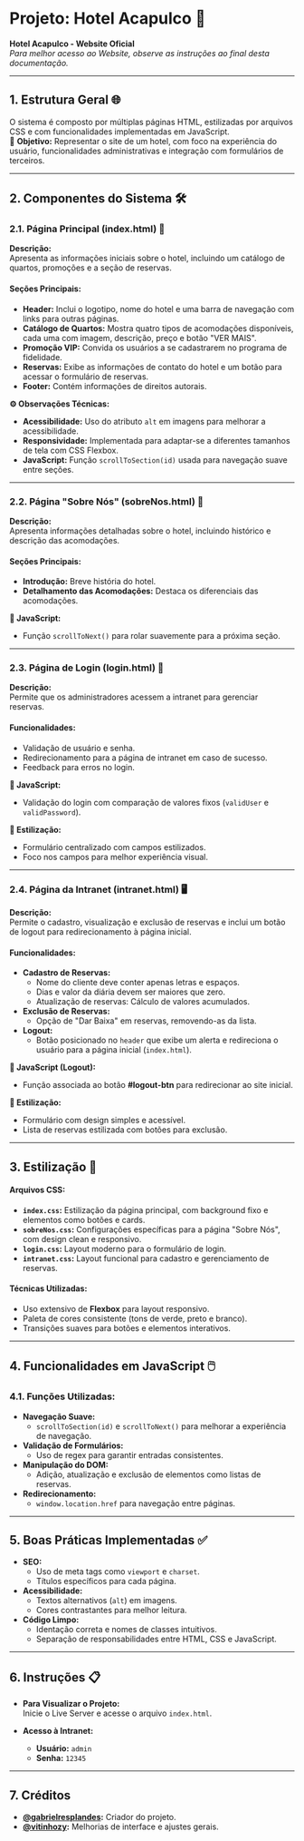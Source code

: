 # **Projeto: Hotel Acapulco 🏨**

**Hotel Acapulco - Website Oficial**  
*Para melhor acesso ao Website, observe as instruções ao final desta documentação.*  

---

## **1. Estrutura Geral 🌐**
O sistema é composto por múltiplas páginas HTML, estilizadas por arquivos CSS e com funcionalidades implementadas em JavaScript.  
🎯 **Objetivo:** Representar o site de um hotel, com foco na experiência do usuário, funcionalidades administrativas e integração com formulários de terceiros.

---

## **2. Componentes do Sistema 🛠️**

### **2.1. Página Principal (index.html) 🏡**

**Descrição:**  
Apresenta as informações iniciais sobre o hotel, incluindo um catálogo de quartos, promoções e a seção de reservas.

#### **Seções Principais:**
- **Header:** Inclui o logotipo, nome do hotel e uma barra de navegação com links para outras páginas.  
- **Catálogo de Quartos:** Mostra quatro tipos de acomodações disponíveis, cada uma com imagem, descrição, preço e botão "VER MAIS".  
- **Promoção VIP:** Convida os usuários a se cadastrarem no programa de fidelidade.  
- **Reservas:** Exibe as informações de contato do hotel e um botão para acessar o formulário de reservas.  
- **Footer:** Contém informações de direitos autorais.  

**⚙️ Observações Técnicas:**
- **Acessibilidade:** Uso do atributo `alt` em imagens para melhorar a acessibilidade.  
- **Responsividade:** Implementada para adaptar-se a diferentes tamanhos de tela com CSS Flexbox.  
- **JavaScript:** Função `scrollToSection(id)` usada para navegação suave entre seções.

---

### **2.2. Página "Sobre Nós" (sobreNos.html) 📖**

**Descrição:**  
Apresenta informações detalhadas sobre o hotel, incluindo histórico e descrição das acomodações.

#### **Seções Principais:**
- **Introdução:** Breve história do hotel.  
- **Detalhamento das Acomodações:** Destaca os diferenciais das acomodações.

**📜 JavaScript:**  
- Função `scrollToNext()` para rolar suavemente para a próxima seção.

---

### **2.3. Página de Login (login.html) 🔑**

**Descrição:**  
Permite que os administradores acessem a intranet para gerenciar reservas.

#### **Funcionalidades:**
- Validação de usuário e senha.  
- Redirecionamento para a página de intranet em caso de sucesso.  
- Feedback para erros no login.

**📜 JavaScript:**  
- Validação do login com comparação de valores fixos (`validUser` e `validPassword`).

**🎨 Estilização:**  
- Formulário centralizado com campos estilizados.  
- Foco nos campos para melhor experiência visual.

---

### **2.4. Página da Intranet (intranet.html) 🖥️**

**Descrição:**  
Permite o cadastro, visualização e exclusão de reservas e inclui um botão de logout para redirecionamento à página inicial.

#### **Funcionalidades:**
- **Cadastro de Reservas:**  
  - Nome do cliente deve conter apenas letras e espaços.  
  - Dias e valor da diária devem ser maiores que zero.  
  - Atualização de reservas: Cálculo de valores acumulados.  
- **Exclusão de Reservas:**  
  - Opção de "Dar Baixa" em reservas, removendo-as da lista.  
- **Logout:**  
  - Botão posicionado no `header` que exibe um alerta e redireciona o usuário para a página inicial (`index.html`).  

**📜 JavaScript (Logout):**  
- Função associada ao botão **#logout-btn** para redirecionar ao site inicial.  

**🎨 Estilização:**  
- Formulário com design simples e acessível.  
- Lista de reservas estilizada com botões para exclusão.

---

## **3. Estilização 🎨**

#### **Arquivos CSS:**
- **`index.css`:** Estilização da página principal, com background fixo e elementos como botões e cards.  
- **`sobreNos.css`:** Configurações específicas para a página "Sobre Nós", com design clean e responsivo.  
- **`login.css`:** Layout moderno para o formulário de login.  
- **`intranet.css`:** Layout funcional para cadastro e gerenciamento de reservas.  

#### **Técnicas Utilizadas:**
- Uso extensivo de **Flexbox** para layout responsivo.  
- Paleta de cores consistente (tons de verde, preto e branco).  
- Transições suaves para botões e elementos interativos.

---

## **4. Funcionalidades em JavaScript 🖱️**

### **4.1. Funções Utilizadas:**
- **Navegação Suave:**  
  - `scrollToSection(id)` e `scrollToNext()` para melhorar a experiência de navegação.  
- **Validação de Formulários:**  
  - Uso de regex para garantir entradas consistentes.  
- **Manipulação do DOM:**  
  - Adição, atualização e exclusão de elementos como listas de reservas.  
- **Redirecionamento:**  
  - `window.location.href` para navegação entre páginas.

---

## **5. Boas Práticas Implementadas ✅**

- **SEO:**  
  - Uso de meta tags como `viewport` e `charset`.  
  - Títulos específicos para cada página.  
- **Acessibilidade:**  
  - Textos alternativos (`alt`) em imagens.  
  - Cores contrastantes para melhor leitura.  
- **Código Limpo:**  
  - Identação correta e nomes de classes intuitivos.  
  - Separação de responsabilidades entre HTML, CSS e JavaScript.

---

## **6. Instruções 📋**

- **Para Visualizar o Projeto:**  
  Inicie o Live Server e acesse o arquivo `index.html`.  

- **Acesso à Intranet:**  
  - **Usuário:** `admin`  
  - **Senha:** `12345`

---

## **7. Créditos**

- **[@gabrielresplandes](https://github.com/gabrielresplandes):** Criador do projeto.  
- **[@vitinhozy](https://github.com/vitinhozy):** Melhorias de interface e ajustes gerais.

